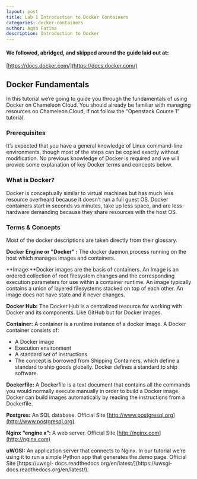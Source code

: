 ```yaml
---
layout: post
title: Lab 1 Introduction to Docker Containers
categories: docker-containers
author: Aqsa Fatima
description: Introduction to Docker
---
```

#### We followed, abridged, and skipped around the guide laid out at: 
[https://docs.docker.com/](https://docs.docker.com/)

## Docker Fundamentals
In this tutorial we’re going to guide you through the fundamentals of using Docker on Chameleon Cloud. You should already be familiar with managing resources on Chameleon Cloud, if not follow the “Openstack Course 1” tutorial.

### Prerequisites
It’s expected that you have a general knowledge of Linux command-line environments, though most of the steps can be copied exactly without modification. No previous knowledge of Docker is required and we will provide some explanation of key Docker terms and concepts below. 

### What is Docker?
Docker is conceptually similar to virtual machines but has much less resource overheard because it doesn’t run a full guest OS. Docker containers start in seconds vs minutes, take up less space, and are less hardware demanding because they share resources with the host OS. 

### Terms & Concepts 
Most of the docker descriptions are taken directly from their glossary.

**Docker Engine or "Docker" :**  The docker daemon process running on the host which manages images and containers.

**Image:**Docker images are the basis of containers. An Image is an ordered collection of root filesystem changes and the corresponding execution parameters for use within a container runtime. An image typically contains a union of layered filesystems stacked on top of each other. An image does not have state and it never changes.

**Docker Hub:** The Docker Hub is a centralized resource for working with Docker and its components. Like GitHub but for Docker images.

**Container:** A container is a runtime instance of a docker image. A Docker container consists of:
+ A Docker image
+ Execution environment
+ A standard set of instructions
+ The concept is borrowed from Shipping Containers, which define a standard to ship goods globally. Docker defines a standard to ship software. 

**Dockerfile:** A Dockerfile is a text document that contains all the commands you would normally execute manually in order to build a Docker image. Docker can build images automatically by reading the instructions from a Dockerfile. 

**Postgres:** An SQL database. Official Site [http://www.postgresql.org](http://www.postgresql.org).

**Nginx “engine x”:** A web server. Official Site [http://nginx.com](http://nginx.com) 

**uWGSI:** An application server that connects to Nginx. In our tutorial we’re using it to run a simple Python app that generates the demo page. Official Site [https://uwsgi- docs.readthedocs.org/en/latest/](https://uwsgi- docs.readthedocs.org/en/latest/). 





